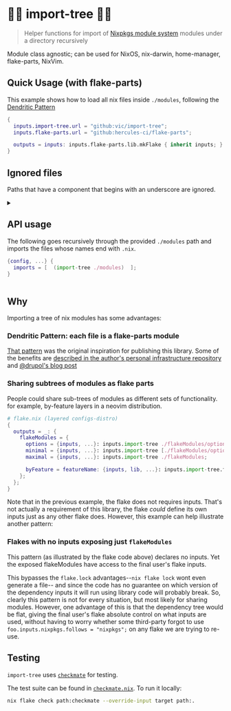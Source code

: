 # 🌲🌴 import-tree 🎄🌳

> Helper functions for import of [Nixpkgs module system](https://nix.dev/tutorials/module-system/) modules under a directory recursively

Module class agnostic; can be used for NixOS, nix-darwin, home-manager, flake-parts, NixVim.

## Quick Usage (with flake-parts)

This example shows how to load all nix files inside `./modules`, following the
[Dendritic Pattern](https://github.com/mightyiam/dendritic)

```nix
{
  inputs.import-tree.url = "github:vic/import-tree";
  inputs.flake-parts.url = "github:hercules-ci/flake-parts";

  outputs = inputs: inputs.flake-parts.lib.mkFlake { inherit inputs; } (inputs.import-tree ./modules);
}
```

## Ignored files

Paths that have a component that begins with an underscore are ignored.

<details>
  <summary>

## API usage

The following goes recursively through the provided `./modules` path and imports the files whose names end with `.nix`.

```nix
{config, ...} {
  imports = [  (import-tree ./modules)  ];
}
```

</summary>

## Obtaining the API

When used as a flake, the flake outputs attrset is the primary callable.
Otherwise, importing the `default.nix` that is at the root of this repository will evaluate into the same attrset.
This callable attrset is referred to as `import-tree` in this documentation.

## `import-tree`

Takes a single argument: path or deeply nested list of path.
Returns a module that imports the discovered files.
For example, given the following file tree:

```
default.nix
modules/
  a.nix
  subdir/
    b.nix
```

The following

```nix
{lib, config, ...} {
  imports = [ (import-tree ./modules) ];
}
```

Is similar to

```nix
{lib, config, ...} {
  imports = [
    {
      imports = [
        ./modules/a.nix
        ./modules/subdir/b.nix
      ];
    }
  ];
}
```

If given a deeply nested list of paths the list will be flattened and results concatenated.
The following is valid usage:

```nix
{lib, config, ...} {
  imports = [ (import-tree [./a [./b]]) ];
}
```

## Configurable behavior

`import-tree` functions with custom behavior can be obtained using a builder pattern.
For example:

```nix
lib.pipe import-tree [
  (i: i.mapWith lib.traceVal) # trace all paths
  (i: i.filtered (lib.hasInfix ".mod.")) # filter nix files by some predicate
  (i: i ./modules) # finally, call the configured callable with a path
]
```

Here is a simpler but less readable equivalent:

```nix
((import-tree.mapWith lib.traceVal).filtered (lib.hasInfix ".mod.")) ./modules
```

### `import-tree.filtered`

`filtered` takes a predicate function `path -> bool`. Only paths for which the filter returns `true` are selected:

> \[!NOTE\]
> Only files with suffix `.nix` are candidates.

```nix
# import-tree.filtered : (path -> bool) -> import-tree

import-tree.filtered (lib.hasInfix ".mod.") ./some-dir
```

`filtered` can be applied multiple times, in which case only the files matching _all_ filters will be selected:

```nix
lib.pipe import-tree [
  (i: i.filtered (lib.hasInfix ".mod."))
  (i: i.filtered (lib.hasSuffix "default.nix"))
  (i: i ./some-dir)
]
```

Or, in a simpler but less readable way:

```nix
(import-tree.filtered (lib.hasInfix ".mod.")).filtered (lib.hasSuffix "default.nix") ./some-dir
```

### `import-tree.matching`

`matching` takes a regular expression. The regex should match the full path for the path to be selected. Matching is done with `builtins.match`.

```nix
# import-tree.matching : regex -> import-tree

import-tree.matching ".*/[a-z]+@(foo|bar)\.nix" ./some-dir
```

`matching` can be applied multiple times, in which case only the paths matching _all_ regex patterns will be selected, and can be combined with any number of `filtered`, in any order.

### `import-tree.mapWith`

`mapWith` can be used to transform each path by providing a function.

e.g. to convert the path into a module explicitly:

```nix
# import-tree.mapWith : (path -> any) -> import-tree

import-tree.mapWith (path: {
  imports = [ path ];
  # assuming such an option is declared
  automaticallyImportedPaths = [ path ];
})
```

`mapWith` can be applied multiple times, composing the transformations:

```nix
lib.pipe import-tree [
  (i: i.mapWith (lib.removeSuffix ".nix"))
  (i: i.mapWith builtins.stringLength)
] ./some-dir
```

The above example first removes the `.nix` suffix from all selected paths, then takes their lengths.

Or, in a simpler but less readable way:

```nix
((import-tree.mapWith (lib.removeSuffix ".nix")).mapWith builtins.stringLength) ./some-dir
```

`mapWith` can be combined with any number of `filtered` and `matching` calls, in any order, but the (composed) transformation is applied _after_ the filters, and only to the paths that match all of them.

### `import-tree.withLib`

> \[!NOTE\]
> `withLib` is required prior to invocation of any of `.leafs` or `.pipeTo`.
> Because with the use of those functions the implementation does not have access to a `lib` that is provided as a module argument.

```nix
# import-tree.withLib : lib -> import-tree

import-tree.withLib pkgs.lib
```

### `import-tree.pipeTo`

`pipeTo` takes a function that will receive the list of paths.
When configured with this, `import-tree` will not return a nix module but the result of the function being piped to.

```nix
# import-tree.pipeTo : ([paths] -> any) -> import-tree

import-tree.pipeTo lib.id # equivalent to  `.leafs`
```

### `import-tree.leafs`

`leafs` takes no arguments, it is equivalent to calling `import-tree.pipeTo lib.id`. That is, instead of producing a nix module, just return the list of results.

```nix
# import-tree.leafs : import-tree

import-tree.leafs
```

</details>

## Why

Importing a tree of nix modules has some advantages:

### Dendritic Pattern: each file is a flake-parts module

[That pattern](https://discourse.nixos.org/t/pattern-each-file-is-a-flake-parts-module/61271) was the original inspiration for publishing this library.
Some of the benefits are [described in the author's personal infrastructure repository](https://github.com/mightyiam/infra#every-nix-file-is-a-flake-parts-module)
and [@drupol's blog post](https://not-a-number.io/2025/refactoring-my-infrastructure-as-code-configurations/)

### Sharing subtrees of modules as flake parts

People could share sub-trees of modules as different sets of functionality.
for example, by-feature layers in a neovim distribution.

```nix
# flake.nix (layered configs-distro)
{
  outputs = _: {
    flakeModules = {
      options = {inputs, ...}: inputs.import-tree ./flakeModules/options;
      minimal = {inputs, ...}: inputs.import-tree [./flakeModules/options ./flakeModules/minimal];
      maximal = {inputs, ...}: inputs.import-tree ./flakeModules;

      byFeature = featureName: {inputs, lib, ...}: inputs.import-tree.filtered (lib.hasSuffix "${featureName}.nix") ./flakeModules;
    };
  };
}
```

Note that in the previous example, the flake does not requires inputs.
That's not actually a requirement of this library, the flake *could* define its own inputs just as any other flake does.
However, this example can help illustrate another pattern:

### Flakes with no inputs exposing just `flakeModules`

This pattern (as illustrated by the flake code above) declares no inputs.
Yet the exposed flakeModules have access to the final user's flake inputs.

This bypasses the `flake.lock` advantages--`nix flake lock` wont even generate a file--
and since the code has no guarantee on which version of the dependency inputs it will run using library code will probably break.
So, clearly this pattern is not for every situation, but most likely for sharing modules.
However, one advantage of this is that the dependency tree would be flat,
giving the final user's flake absolute control on what inputs are used,
without having to worry whether some third-party forgot to use `foo.inputs.nixpkgs.follows = "nixpkgs";` on any flake we are trying to re-use.

## Testing

`import-tree` uses [`checkmate`](https://github.com/vic/checkmate) for testing.

The test suite can be found in [`checkmate.nix`](checkmate.nix). To run it locally:

```sh
nix flake check path:checkmate --override-input target path:.
```
